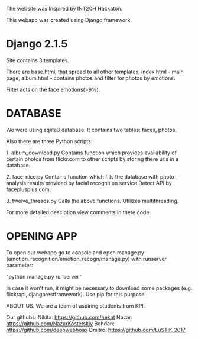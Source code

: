 The website was Inspired by INT20H Hackaton.

This webapp was created using Django framework. 

<h1>Django 2.1.5</h1>
<p>Site contains 3 templates.</p>
<p>There are base.html, that spread to all other templates, index.html - main page, album.html - contains photos and filter for photos by emotions.</p>
<p>Filter acts on the face emotions(>9%).</p>

<h1>DATABASE</h1>
<p>We were using sqlite3 database. It contains two tables: faces, photos. </p>

<p>Also there are three Python scripts:
 <p>1. album_download.py
    Contains function which provides availability of certain photos from flickr.com to other scripts by storing there urls in a database. </p>
<p> 2. face_nice.py
    Contains function which fills the database with photo-analysis results provided by facial recognition service Detect API by faceplusplus.com.</p>
<p> 3. twelve_threads.py
    Calls the above functions. Utilizes multithreading.</p>
 </p>

<p>For more detailed desciption view comments in there code.</p>
<h1> OPENING APP </h1>
 <p><p> To open our webapp go to console and open manage.py (emotion_recognition/emotion_recogn/manage.py) with runserver parameter: </p>
 <p>  "python manage.py runserver" </p>

In case it won't run, it might be necessary to download some packages (e.g. flickrapi, djangorestframework). Use pip for this purpose.
</p>



ABOUT US.
We are a team of aspiring students from KPI.

Our githubs:
	Nikita: https://github.com/heknt
	Nazar: https://github.com/NazarKostetskiy
	Bohdan: https://github.com/deepwebhoax
	Dmitro: https://github.com/LuSTiK-2017


